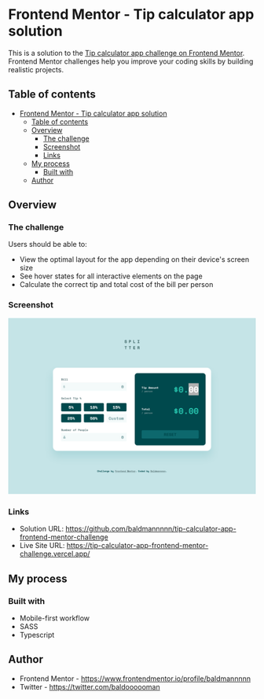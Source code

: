 # Frontend Mentor - Tip calculator app solution

This is a solution to the [Tip calculator app challenge on Frontend Mentor](https://www.frontendmentor.io/challenges/tip-calculator-app-ugJNGbJUX). Frontend Mentor challenges help you improve your coding skills by building realistic projects.

## Table of contents

- [Frontend Mentor - Tip calculator app solution](#frontend-mentor---tip-calculator-app-solution)
  - [Table of contents](#table-of-contents)
  - [Overview](#overview)
    - [The challenge](#the-challenge)
    - [Screenshot](#screenshot)
    - [Links](#links)
  - [My process](#my-process)
    - [Built with](#built-with)
  - [Author](#author)

## Overview

### The challenge

Users should be able to:

- View the optimal layout for the app depending on their device's screen size
- See hover states for all interactive elements on the page
- Calculate the correct tip and total cost of the bill per person

### Screenshot

![](./screenshot.png)

### Links

- Solution URL: https://github.com/baldmannnnn/tip-calculator-app-frontend-mentor-challenge
- Live Site URL: https://tip-calculator-app-frontend-mentor-challenge.vercel.app/

## My process

### Built with

- Mobile-first workflow
- SASS
- Typescript

## Author

- Frontend Mentor - https://www.frontendmentor.io/profile/baldmannnnn
- Twitter - https://twitter.com/baldoooooman
